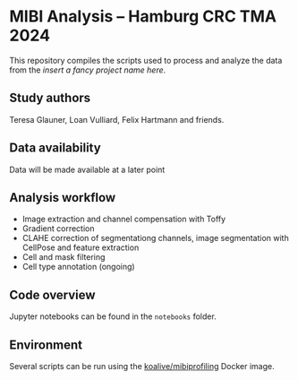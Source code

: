 # MIBI Analysis – Hamburg CRC TMA 2024

This repository compiles the scripts used to process and analyze the data from the *insert a fancy project name here*.

## Study authors

Teresa Glauner, Loan Vulliard, Felix Hartmann and friends.

## Data availability

Data will be made available at a later point

## Analysis workflow

* Image extraction and channel compensation with Toffy
* Gradient correction
* CLAHE correction of segmentationg channels, image segmentation with CellPose and feature extraction
* Cell and mask filtering
* Cell type annotation (ongoing)

## Code overview

Jupyter notebooks can be found in the `notebooks` folder.

## Environment

Several scripts can be run using the [koalive/mibiprofiling](https://hub.docker.com/r/koalive/mibiprofiling/tags) Docker image.



